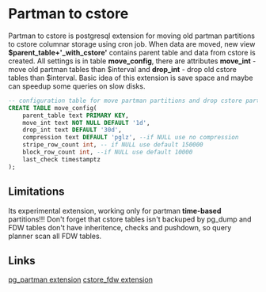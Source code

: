 # Partman to cstore

Partman to cstore is postgresql extension for moving old partman partitions to cstore columnar storage using cron job. When data are moved, new view **$parent_table+'_with_cstore'** contains parent table and data from cstore is created. All settings is in table **move_config**, there are attributes **move_int** - move old partman tables than $interval and **drop_int** - drop old cstore tables than $interval. Basic idea of this extension is save space and maybe can speedup some queries on slow disks.  

```sql
-- configuration table for move partman partitions and drop cstore partitions
CREATE TABLE move_config(
    parent_table text PRIMARY KEY,
    move_int text NOT NULL DEFAULT '1d', 
    drop_int text DEFAULT '30d',
    compression text DEFAULT 'pglz', --if NULL use no compression
    stripe_row_count int, -- if NULL use default 150000
    block_row_count int, --if NULL use default 10000
    last_check timestamptz
);
```

## Limitations

Its experimental extension, working only for partman **time-based** partitions!!! Don't forget that cstore tables isn't backuped by pg_dump and FDW tables don't have inheritence, checks and pushdown, so query planner scan all FDW tables.


## Links

[pg_partman extension](https://github.com/keithf4/pg_partman)
[cstore_fdw extension](https://github.com/citusdata/cstore_fdw)
